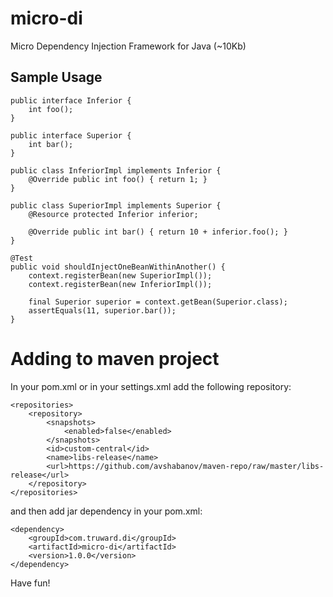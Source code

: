 micro-di
========

Micro Dependency Injection Framework for Java (~10Kb)

## Sample Usage

    public interface Inferior {
        int foo();
    }

    public interface Superior {
        int bar();
    }

    public class InferiorImpl implements Inferior {
        @Override public int foo() { return 1; }
    }

    public class SuperiorImpl implements Superior {
        @Resource protected Inferior inferior;

        @Override public int bar() { return 10 + inferior.foo(); }
    }

    @Test
    public void shouldInjectOneBeanWithinAnother() {
        context.registerBean(new SuperiorImpl());
        context.registerBean(new InferiorImpl());

        final Superior superior = context.getBean(Superior.class);
        assertEquals(11, superior.bar());
    }

# Adding to maven project

In your pom.xml or in your settings.xml add the following repository:

    <repositories>
        <repository>
            <snapshots>
                <enabled>false</enabled>
            </snapshots>
            <id>custom-central</id>
            <name>libs-release</name>
            <url>https://github.com/avshabanov/maven-repo/raw/master/libs-release</url>
        </repository>
    </repositories>

and then add jar dependency in your pom.xml:

    <dependency>
        <groupId>com.truward.di</groupId>
        <artifactId>micro-di</artifactId>
        <version>1.0.0</version>
    </dependency>

Have fun!

